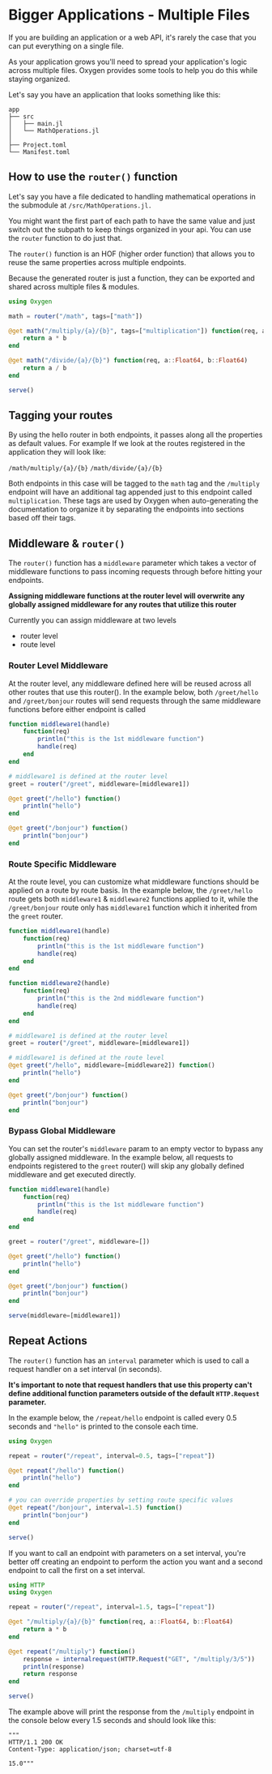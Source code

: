 # Bigger Applications - Multiple Files

If you are building an application or a web API, it's rarely the case that you can put everything on a single file.

As your application grows you'll need to spread your application's logic across multiple files. Oxygen provides some tools to help you do this while staying organized.

Let's say you have an application that looks something like this:

```
app
├── src
│   ├── main.jl
│   └── MathOperations.jl
│
├── Project.toml
└── Manifest.toml
```

## How to use the `router()` function

Let's say you have a file dedicated to handling mathematical operations in the submodule at `/src/MathOperations.jl.`

You might want the first part of each path to have the same value and just switch out the subpath to keep things organized in your api. You can use the `router` function to do just that. 

The `router()` function is an HOF (higher order function) that allows you to reuse the same properties across multiple endpoints.

Because the generated router is just a function, they can be exported and shared across multiple files & modules.

```julia
using Oxygen

math = router("/math", tags=["math"])

@get math("/multiply/{a}/{b}", tags=["multiplication"]) function(req, a::Float64, b::Float64)
    return a * b
end

@get math("/divide/{a}/{b}") function(req, a::Float64, b::Float64)
    return a / b
end

serve()
```
## Tagging your routes

By using the hello router in both endpoints, it passes along all the properties as default values. For example If we look at the routes registered in the application they will look like:

`/math/multiply/{a}/{b}`
`/math/divide/{a}/{b}`

Both endpoints in this case will be tagged to the `math` tag and the `/multiply` endpoint will have an additional tag appended just to this endpoint called `multiplication`. These tags are used by Oxygen when auto-generating the documentation to organize it by separating the endpoints into sections based off their tags. 


## Middleware & `router()`

The `router()` function has a `middleware` parameter which takes a vector of middleware functions to pass 
incoming requests through before hitting your endpoints.

**Assigning middleware functions at the router level will
overwrite any globally assigned middleware for any routes that utilize this router**

Currently you can assign middleware at two levels
- router level
- route level


### Router Level Middleware

At the router level, any middleware defined here will be reused across 
all other routes that use this router(). In the example below, both `/greet/hello` 
and `/greet/bonjour` routes will send requests through the same middleware functions before either endpoint is called

```julia
function middleware1(handle)
    function(req)
        println("this is the 1st middleware function")
        handle(req)
    end
end

# middleware1 is defined at the router level
greet = router("/greet", middleware=[middleware1])

@get greet("/hello") function()
    println("hello")
end

@get greet("/bonjour") function()
    println("bonjour")
end
```

### Route Specific Middleware

At the route level, you can customize what middleware functions should be
applied on a route by route basis. In the example below, the `/greet/hello` route
gets both `middleware1` & `middleware2` functions applied to it, while the `/greet/bonjour` 
route only has `middleware1` function which it inherited from the `greet` router.

```julia
function middleware1(handle)
    function(req)
        println("this is the 1st middleware function")
        handle(req)
    end
end

function middleware2(handle)
    function(req)
        println("this is the 2nd middleware function")
        handle(req)
    end
end

# middleware1 is defined at the router level
greet = router("/greet", middleware=[middleware1])

# middleware1 is defined at the route level
@get greet("/hello", middleware=[middleware2]) function()
    println("hello")
end

@get greet("/bonjour") function()
    println("bonjour")
end
```

### Bypass Global Middleware

You can set the router's `middleware` param to an empty vector to bypass any globally assigned middleware.
In the example below, all requests to endpoints registered to the `greet` router() will skip any globally defined
middleware and get executed directly.

```julia
function middleware1(handle)
    function(req)
        println("this is the 1st middleware function")
        handle(req)
    end
end

greet = router("/greet", middleware=[])

@get greet("/hello") function()
    println("hello")
end

@get greet("/bonjour") function()
    println("bonjour")
end

serve(middleware=[middleware1])
```

## Repeat Actions

The `router()` function has an `interval` parameter which is used to call
a request handler on a set interval (in seconds). 

**It's important to note that request handlers that use this property can't define additional function parameters outside of the default `HTTP.Request` parameter.**

In the example below, the `/repeat/hello` endpoint is called every 0.5 seconds and `"hello"` is printed to the console each time.

```julia
using Oxygen

repeat = router("/repeat", interval=0.5, tags=["repeat"])

@get repeat("/hello") function()
    println("hello")
end

# you can override properties by setting route specific values 
@get repeat("/bonjour", interval=1.5) function()
    println("bonjour")
end

serve()
```


If you want to call an endpoint with parameters on a set interval, you're better off creating an endpoint to perform the action you want and a second endpoint to call the first on a set interval. 

```julia
using HTTP
using Oxygen

repeat = router("/repeat", interval=1.5, tags=["repeat"])

@get "/multiply/{a}/{b}" function(req, a::Float64, b::Float64)
    return a * b
end

@get repeat("/multiply") function()
    response = internalrequest(HTTP.Request("GET", "/multiply/3/5"))
    println(response)
    return response
end

serve()
```

The example above will print the response from the `/multiply` endpoint in the console below every 1.5 seconds and should look like this:

```
"""
HTTP/1.1 200 OK
Content-Type: application/json; charset=utf-8

15.0"""
```